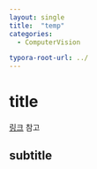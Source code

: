 ```yaml
---
layout: single
title:  "temp"
categories: 
  - ComputerVision

typora-root-url: ../
---
```








# title

[링크](https://dsbook.tistory.com/102) 참고



## subtitle



